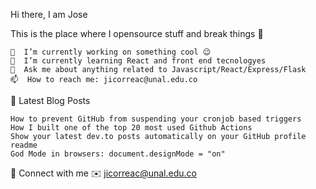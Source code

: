 Hi there, I am Jose

This is the place where I opensource stuff and break things 🤣

    🔭  I’m currently working on something cool 😉
    🌱  I’m currently learning React and front end tecnologyes
    💬  Ask me about anything related to Javascript/React/Express/Flask
    📫  How to reach me: jicorreac@unal.edu.co
   

📕  Latest Blog Posts

    How to prevent GitHub from suspending your cronjob based triggers
    How I built one of the top 20 most used Github Actions
    Show your latest dev.to posts automatically on your GitHub profile readme
    God Mode in browsers: document.designMode = "on"

🔗  Connect with me
✉️  jicorreac@unal.edu.co


